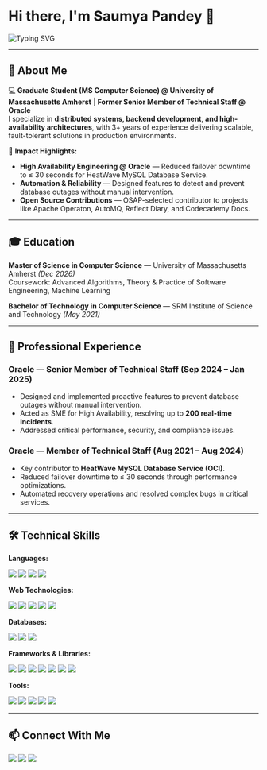 # Hi there, I'm Saumya Pandey 👋  

![Typing SVG](https://readme-typing-svg.demolab.com?font=Fira+Code&size=22&duration=3000&pause=1000&color=00BFFF&center=false&vCenter=true&width=500&lines=Software+Engineer;Graduate+CS+Student+%40+UMass+Amherst;Open+Source+Contributor;Distributed+Systems+Enthusiast)

---

## 🚀 About Me  

💻 **Graduate Student (MS Computer Science) @ University of Massachusetts Amherst** | **Former Senior Member of Technical Staff @ Oracle**  
I specialize in **distributed systems, backend development, and high-availability architectures**, with 3+ years of experience delivering scalable, fault-tolerant solutions in production environments.  

🌟 **Impact Highlights:**  
- **High Availability Engineering @ Oracle** — Reduced failover downtime to ≤ 30 seconds for HeatWave MySQL Database Service.  
- **Automation & Reliability** — Designed features to detect and prevent database outages without manual intervention.  
- **Open Source Contributions** — OSAP-selected contributor to projects like Apache Operaton, AutoMQ, Reflect Diary, and Codecademy Docs.  

---

## 🎓 Education  

**Master of Science in Computer Science** — University of Massachusetts Amherst *(Dec 2026)*  
Coursework: Advanced Algorithms, Theory & Practice of Software Engineering, Machine Learning  

**Bachelor of Technology in Computer Science** — SRM Institute of Science and Technology *(May 2021)*  

---

## 💼 Professional Experience  

### **Oracle — Senior Member of Technical Staff (Sep 2024 – Jan 2025)**  
- Designed and implemented proactive features to prevent database outages without manual intervention.  
- Acted as SME for High Availability, resolving up to **200 real-time incidents**.  
- Addressed critical performance, security, and compliance issues.  

### **Oracle — Member of Technical Staff (Aug 2021 – Aug 2024)**  
- Key contributor to **HeatWave MySQL Database Service (OCI)**.  
- Reduced failover downtime to ≤ 30 seconds through performance optimizations.  
- Automated recovery operations and resolved complex bugs in critical services.  

---

## 🛠 Technical Skills  

**Languages:**  
<p>
<img src="https://img.shields.io/badge/Java-007396?style=for-the-badge&logo=openjdk&logoColor=white"/> <img src="https://img.shields.io/badge/C++-00599C?style=for-the-badge&logo=cplusplus&logoColor=white"/> <img src="https://img.shields.io/badge/Python-3776AB?style=for-the-badge&logo=python&logoColor=white"/> <img src="https://img.shields.io/badge/C-00599C?style=for-the-badge&logo=c&logoColor=white"/>
</p>

**Web Technologies:**  
<p>
<img src="https://img.shields.io/badge/HTML5-E34F26?style=for-the-badge&logo=html5&logoColor=white"/> <img src="https://img.shields.io/badge/CSS3-1572B6?style=for-the-badge&logo=css3&logoColor=white"/> <img src="https://img.shields.io/badge/JavaScript-F7DF1E?style=for-the-badge&logo=javascript&logoColor=black"/> <img src="https://img.shields.io/badge/Node.js-339933?style=for-the-badge&logo=node.js&logoColor=white"/> <img src="https://img.shields.io/badge/React-61DAFB?style=for-the-badge&logo=react&logoColor=black"/>
</p>

**Databases:**  
<p>
<img src="https://img.shields.io/badge/MySQL-4479A1?style=for-the-badge&logo=mysql&logoColor=white"/> <img src="https://img.shields.io/badge/MongoDB-4EA94B?style=for-the-badge&logo=mongodb&logoColor=white"/> <img src="https://img.shields.io/badge/PostgreSQL-4169E1?style=for-the-badge&logo=postgresql&logoColor=white"/>
</p>

**Frameworks & Libraries:**  
<p>
<img src="https://img.shields.io/badge/Express.js-000000?style=for-the-badge&logo=express&logoColor=white"/> <img src="https://img.shields.io/badge/Mongoose-880000?style=for-the-badge&logo=mongoose&logoColor=white"/> <img src="https://img.shields.io/badge/Spring%20Boot-6DB33F?style=for-the-badge&logo=springboot&logoColor=white"/> <img src="https://img.shields.io/badge/JWT-000000?style=for-the-badge&logo=jsonwebtokens&logoColor=white"/> <img src="https://img.shields.io/badge/JUnit-25A162?style=for-the-badge&logo=junit5&logoColor=white"/> <img src="https://img.shields.io/badge/Pandas-150458?style=for-the-badge&logo=pandas&logoColor=white"/> <img src="https://img.shields.io/badge/Scikit--Learn-F7931E?style=for-the-badge&logo=scikitlearn&logoColor=white"/>
</p>

**Tools:**  
<p>
<img src="https://img.shields.io/badge/Git-F05032?style=for-the-badge&logo=git&logoColor=white"/> <img src="https://img.shields.io/badge/Maven-C71A36?style=for-the-badge&logo=apachemaven&logoColor=white"/> <img src="https://img.shields.io/badge/Gradle-02303A?style=for-the-badge&logo=gradle&logoColor=white"/> <img src="https://img.shields.io/badge/Jupyter-F37626?style=for-the-badge&logo=jupyter&logoColor=white"/> <img src="https://img.shields.io/badge/Docker-2496ED?style=for-the-badge&logo=docker&logoColor=white"/>
</p>

---

## 📫 Connect With Me  

<p>
<a href="mailto:saumyapandeycse98@gmail.com"><img src="https://img.shields.io/badge/Email-D14836?style=for-the-badge&logo=gmail&logoColor=white"/></a>
<a href="https://linkedin.com/in/saumyapandey98"><img src="https://img.shields.io/badge/LinkedIn-0077B5?style=for-the-badge&logo=linkedin&logoColor=white"/></a>
<a href="https://github.com/saumyapandey1998"><img src="https://img.shields.io/badge/GitHub-181717?style=for-the-badge&logo=github&logoColor=white"/></a>
</p>
